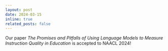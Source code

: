 ```yaml
---
layout: post
date: 2024-03-15
inline: true
related_posts: false
---
```


Our paper *The Promises and Pitfalls of Using Language Models to Measure Instruction Quality in Education* is accepted to NAACL 2024!